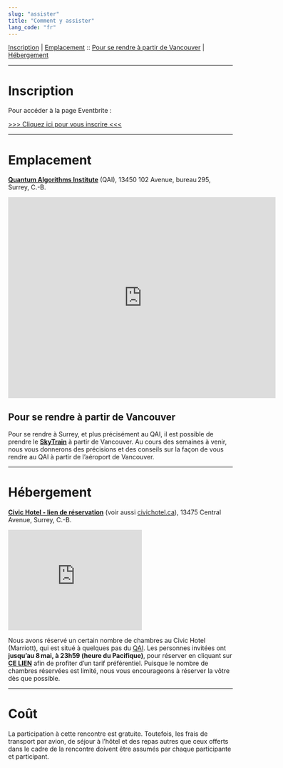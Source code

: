 ```yaml
---
slug: "assister"
title: "Comment y assister"
lang_code: "fr"
---
```


<p class="text-center">
  <a href="#inscription">Inscription</a> |
  <a href="#emplacement">Emplacement</a> ::
  <a href="#pour-se-rendre-à-partir-de-vancouver">Pour se rendre à partir de Vancouver</a> |
  <a href="#hébergement">Hébergement</a>
</p>

<hr />

# Inscription

Pour accéder à la page Eventbrite :

<p class="text-center">
  <a class="btn btn-primary btn-lg" href="https://www.eventbrite.ca/e/spring-dri-connect-rencontre-printaniere-sur-lirn-tickets-600841572317" role="button" aria-disabled="true">
    &gt;&gt;&gt; Cliquez ici pour vous inscrire &lt;&lt;&lt;
  </a>
</p>

<hr />

# Emplacement  

[**Quantum Algorithms Institute**](https://quantumalgorithms.ca/) (QAI),
13450 102 Avenue, bureau 295, Surrey, C.-B.

<iframe src="https://www.google.com/maps/embed?pb=!1m14!1m8!1m3!1d4139.394764458798!2d-122.85142438968151!3d49.18812994808747!3m2!1i1024!2i768!4f13.1!3m3!1m2!1s0x5485d9d4987d011b%3A0xbf9ed826a2e27fc!2sQuantum%20Algorithms%20Institute!5e0!3m2!1sfr!2sca!4v1680728352700!5m2!1sfr!2sca" width="600" height="450" style="border:0;" allowfullscreen="" loading="lazy" referrerpolicy="no-referrer-when-downgrade"></iframe>

## Pour se rendre à partir de Vancouver

Pour se rendre à Surrey, et plus précisément au QAI, il est possible de
prendre le [**SkyTrain**](https://www.translink.ca/) à partir de Vancouver.
Au cours des semaines à venir, nous vous donnerons des précisions et
des conseils sur la façon de vous rendre au QAI à partir de l’aéroport de Vancouver.

<hr />

# Hébergement

[**Civic Hotel - lien de réservation**](https://www.marriott.com/event-reservations/reservation-link.mi?id=1679502293533&key=GRP&app=resvlink)
(voir aussi [civichotel.ca](https://civichotel.ca/)),
13475 Central Avenue, Surrey, C.-B.

<iframe src="https://www.google.com/maps/embed?pb=!1m18!1m12!1m3!1d9564.838223780587!2d-122.85612885584797!3d49.1885585663603!2m3!1f0!2f0!3f0!3m2!1i1024!2i768!4f13.1!3m3!1m2!1s0x5485d9d358d76255%3A0x1b4a79bf22c7b38a!2sCivic%20Hotel%2C%20Autograph%20Collection!5e0!3m2!1sfr!2sca!4v1680728432707!5m2!1sfr!2sca" width="300" height="225" style="border:0;" allowfullscreen="" loading="lazy" referrerpolicy="no-referrer-when-downgrade"></iframe>

Nous avons réservé un certain nombre de chambres au Civic Hotel (Marriott),
qui est situé à quelques pas du [QAI](#emplacement).
Les personnes invitées ont **jusqu’au 8 mai, à 23h59 (heure du Pacifique)**, pour réserver en cliquant sur
[**CE LIEN**](https://www.marriott.com/event-reservations/reservation-link.mi?id=1679502293533&key=GRP&app=resvlink)
afin de profiter d’un tarif préférentiel.
Puisque le nombre de chambres réservées est limité,
nous vous encourageons à réserver la vôtre dès que possible.

<hr />

# Coût

La participation à cette rencontre est gratuite.
Toutefois, les frais de transport par avion, de séjour à l’hôtel
et des repas autres que ceux offerts dans le cadre de la rencontre
doivent être assumés par chaque participante et participant.
